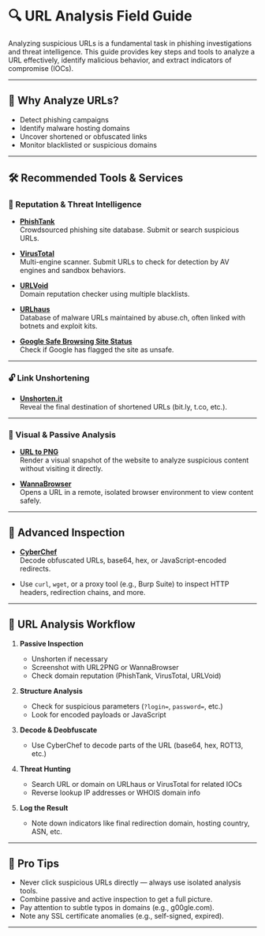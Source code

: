 
# 🔍 URL Analysis Field Guide

Analyzing suspicious URLs is a fundamental task in phishing investigations and threat intelligence. This guide provides key steps and tools to analyze a URL effectively, identify malicious behavior, and extract indicators of compromise (IOCs).

---

## 🧠 Why Analyze URLs?

- Detect phishing campaigns
- Identify malware hosting domains
- Uncover shortened or obfuscated links
- Monitor blacklisted or suspicious domains

---

## 🛠️ Recommended Tools & Services

### 🧪 Reputation & Threat Intelligence

- **[PhishTank](https://phishtank.org)**  
  Crowdsourced phishing site database. Submit or search suspicious URLs.

- **[VirusTotal](https://www.virustotal.com/)**  
  Multi-engine scanner. Submit URLs to check for detection by AV engines and sandbox behaviors.

- **[URLVoid](https://www.urlvoid.com/)**  
  Domain reputation checker using multiple blacklists.

- **[URLhaus](https://urlhaus.abuse.ch/)**  
  Database of malware URLs maintained by abuse.ch, often linked with botnets and exploit kits.

- **[Google Safe Browsing Site Status](https://transparencyreport.google.com/safe-browsing/search)**  
  Check if Google has flagged the site as unsafe.

---

### 🔓 Link Unshortening

- **[Unshorten.it](https://unshorten.it/)**  
  Reveal the final destination of shortened URLs (bit.ly, t.co, etc.).

---

### 📸 Visual & Passive Analysis

- **[URL to PNG](https://www.url2png.com/)**  
  Render a visual snapshot of the website to analyze suspicious content without visiting it directly.

- **[WannaBrowser](https://www.wannabrowser.com/)**  
  Opens a URL in a remote, isolated browser environment to view content safely.

---

## 🧰 Advanced Inspection

- **[CyberChef](https://gchq.github.io/CyberChef/)**  
  Decode obfuscated URLs, base64, hex, or JavaScript-encoded redirects.

- Use `curl`, `wget`, or a proxy tool (e.g., Burp Suite) to inspect HTTP headers, redirection chains, and more.

---

## 🧵 URL Analysis Workflow

1. **Passive Inspection**
   - Unshorten if necessary
   - Screenshot with URL2PNG or WannaBrowser
   - Check domain reputation (PhishTank, VirusTotal, URLVoid)

2. **Structure Analysis**
   - Check for suspicious parameters (`?login=`, `password=`, etc.)
   - Look for encoded payloads or JavaScript

3. **Decode & Deobfuscate**
   - Use CyberChef to decode parts of the URL (base64, hex, ROT13, etc.)

4. **Threat Hunting**
   - Search URL or domain on URLhaus or VirusTotal for related IOCs
   - Reverse lookup IP addresses or WHOIS domain info

5. **Log the Result**
   - Note down indicators like final redirection domain, hosting country, ASN, etc.

---

## 🧠 Pro Tips

- Never click suspicious URLs directly — always use isolated analysis tools.
- Combine passive and active inspection to get a full picture.
- Pay attention to subtle typos in domains (e.g., g00gle.com).
- Note any SSL certificate anomalies (e.g., self-signed, expired).

---
